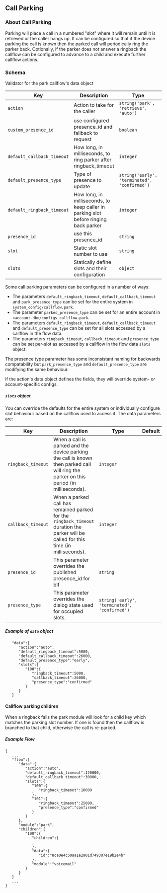 ## Call Parking

### About Call Parking

Parking will place a call in a numbered "slot" where it will remain until it is retrieved or the caller hangs up.  It can be configured so that if the device parking the call is known then the parked call will periodically ring the parker back.  Optionally, if the parker does not answer a ringback the callflow can be configured to advance to a child and execute further callflow actions.

### Schema

Validator for the park callflow's data object

Key | Description | Type | Default | Required | Support
--- | ----------- | ---- | ------- | -------- | --------
`action` | Action to take for the caller | `string('park', 'retrieve', 'auto')` | `park` | `false` |
`custom_presence_id` | use configured presence_id and fallback to request | `boolean` | `false` | `false` | 
`default_callback_timeout` | How long, in milliseconds, to ring parker after ringback_timeout | `integer` |   | `false` | 
`default_presence_type` | Type of presence to update | `string('early', 'terminated', 'confirmed')` |   | `false` | 
`default_ringback_timeout` | How long, in milliseconds, to keep caller in parking slot before ringing back parker | `integer` |   | `false` | 
`presence_id` | use this presence_id | `string` |   | `false` | 
`slot` | Static slot number to use | `string` |   | `false`
`slots` | Statically define slots and their configuration | `object` | `null` | `false` | 

Some call parking parameters can be configured in a number of ways:

* The parameters `default_ringback_timeout`, `default_callback_timeout` and `park_presence_type` can be set for the entire system in `system_config/callflow.park`.
* The parameter `parked_presence_type` can be set for an entire account in `<account-db>/configs_callflow.park`.
* The parameters `default_ringback_timeout`, `default_callback_timeout` and `default_presence_type` can be set for all slots accessed by a callflow in the flow data.
* The parameters `ringback_timeout`, `callback_timeout` and `presence_type` can be set per-slot as accessed by a callflow in the flow data `slots` object.

The presence type parameter has some inconsistant naming for backwards compatability but `park_presence_type` and `default_presence_type` are modifying the same behaviour.

If the action's data object defines the fields, they will override system- or account-specific configs.

##### `slots` object

You can override the defaults for the entire system or individually configure slot behaviour based on the callflow used to access it.  The data parameters are:

Key | Description | Type | Default | Required
--- | ----------- | ---- | ------- | --------
`ringback_timeout` | When a call is parked and the device parking the call is known then parked call will ring the parker on this period (in milliseconds). | `integer` |   | `false`
`callback_timeout` | When a parked call has remained parked for the `ringback_timeout` duration the parker will be called for this time (in milliseconds). | `integer` |   | `false`
`presence_id` | This parameter overrides the published presence_id for blf | `string` |   | `false`
`presence_type` | This parameter overrides the dialog state used for occupied slots. | `string('early', 'terminated', 'confirmed')` |   | `false`

##### Example of `data` object

```
   "data":{
      "action":"auto",
      "default_ringback_timeout":5000,
      "default_callback_timeout":26000,
      "default_presence_type":"early",
      "slots":{
         "100":{
            "ringback_timeout":5000,
            "callback_timeout":26000,
            "presence_type":"confirmed"
         }
      }
   }
```

#### Callflow parking children

When a ringback fails the park module will look for a child key which matches the parking slot number.  If one is found then the callflow is branched to that child, otherwise the call is re-parked.

##### Example Flow

```
{
   ...
   "flow":{
      "data":{
         "action":"auto",
         "default_ringback_timeout":120000,
         "default_callback_timeout":30000,
         "slots":{
            "100":{
               "ringback_timeout":10000
            },
            "101":{
               "ringback_timeout":25000,
               "presence_type":"confirmed"
            }
         }
      },
      "module":"park",
      "children":{
         "100":{
            "children":{

            },
            "data":{
               "id":"8ca0e4c50aa1e2901d749307e19b2e4b"
            },
            "module":"voicemail"
         }
      }
   }
   ...
}
```
